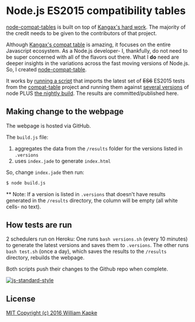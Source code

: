 # Node.js ES2015 compatibility tables
[node-compat-tables](https://williamkapke.github.io/node-compat-table/) is built on top of
[Kangax's hard work](https://github.com/kangax/compat-table). The majority of the credit needs to be given to the contributors
of that project.

Although [Kangax's compat table](https://github.com/kangax/compat-table) is amazing, it focuses on the entire
Javascript ecosystem. As a Node.js developer- I, thankfully, do not need to be super concerned with all of the
flavors out there. What I **do** need are deeper insights in the variations across the fast moving versions
of Node.js. So, I created [node-compat-table](https://williamkapke.github.io/node-compat-table/).

It works by [running a script](https://github.com/williamkapke/node-compat-table/blob/gh-pages/test.sh) that imports the
latest set of <s>ES6</s> ES2015 tests from the [compat-table](https://github.com/kangax/compat-table) project and running
them against [several versions](https://github.com/williamkapke/node-compat-table/blob/gh-pages/.versions) of node PLUS
[the nightly build](https://nodejs.org/download/nightly/). The results are committed/published here.

## Making change to the webpage
The webpage is hosted via GitHub.

The `build.js` file:
1) aggregates the data from the `/results` folder for the versions listed in `.versions`
2) uses `index.jade` to generate `index.html`

So, change `index.jade` then run:
```bash
$ node build.js
```

** Note: If a version is listed in `.versions` that doesn't have results generated in the `/results` directory, the
column will be empty (all white cells- no text).

## How tests are run
2 schedulers run on Heroku:
One runs `bash versions.sh` (every 10 minutes) to generate the latest versions and saves them to `.versions`. The other
runs `bash test.sh` (once a day), which saves the results to the `/results` directory, rebuilds the webpage.

Both scripts push their changes to the Github repo when complete.

[![js-standard-style](https://cdn.rawgit.com/feross/standard/master/badge.svg)](https://github.com/feross/standard)


## License
[MIT Copyright (c) 2016 William Kapke](https://github.com/williamkapke/node-compat-table/blob/gh-pages/LICENSE)
